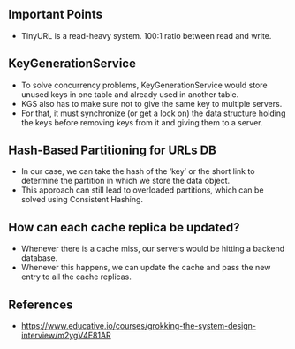 
## Important Points
- TinyURL is a read-heavy system. 100:1 ratio between read and write.

## KeyGenerationService
- To solve concurrency problems, KeyGenerationService would store unused keys in one table and already used in another table.
- KGS also has to make sure not to give the same key to multiple servers. 
- For that, it must synchronize (or get a lock on) the data structure holding the keys before removing keys from it and giving them to a server.

## Hash-Based Partitioning for URLs DB
- In our case, we can take the hash of the ‘key’ or the short link to determine the partition in which we store the data object.
- This approach can still lead to overloaded partitions, which can be solved using Consistent Hashing.

## How can each cache replica be updated?
- Whenever there is a cache miss, our servers would be hitting a backend database. 
- Whenever this happens, we can update the cache and pass the new entry to all the cache replicas.


## References
- https://www.educative.io/courses/grokking-the-system-design-interview/m2ygV4E81AR
